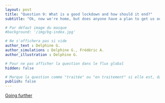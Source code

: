 ```yaml
---
layout: post
title: "Question 9: What is a good lockdown and how should it end?"
subtitle: "Ok, now we're home, but does anyone have a plan to get us out?"

# Par défaut image du masque
#background: '/img/bg-index.jpg'

# Ne s'affichera pas si vide
author_text : Delphine G.
author_simulations : Delphine G., Frédéric A.
author_illustration : Delphine G.

# Pour ne pas afficher la question dans le flux global
hidden: false

# Marque la question comme "traitée" ou "en traitement" si elle est, dans cette ordre, publiée ou non
publish: false
---
```



<a href="{% post_url 2020-03-26-q1-1 %}" class="btn btn-primary">Going further</a>
